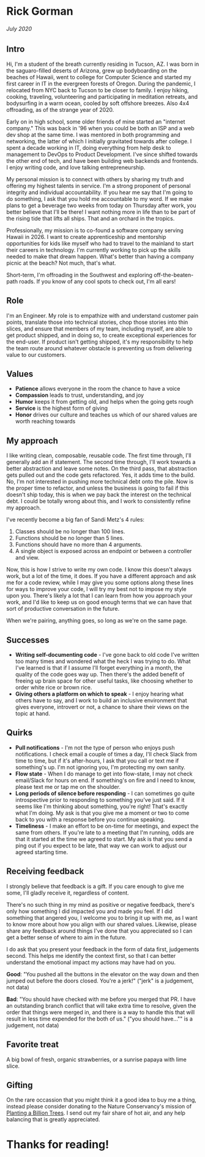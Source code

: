 # Rick Gorman

###### July 2020

## Intro

Hi, I'm a student of the breath currently residing in Tucson, AZ. I was born in the saguaro-filled deserts of Arizona, grew up bodyboarding on the beaches of Hawaii, went to college for Computer Science and started my first career in IT in the evergreen forests of Oregon. During the pandemic, I relocated from NYC back to Tucson to be closer to family. I enjoy hiking, cooking, traveling, volunteering and participating in meditation retreats, and bodysurfing in a warm ocean, cooled by soft offshore breezes. Also 4x4 offroading, as of the strange year of 2020.

Early on in high school, some older friends of mine started an "internet company." This was back in '96 when you could be both an ISP and a web dev shop at the same time. I was mentored in both programming and networking, the latter of which I initially gravitated towards after college. I spent a decade working in IT, doing everything from help desk to management to DevOps to Product Development. I've since shifted towards the other end of tech, and have been building web backends and frontends. I enjoy writing code, and love talking entrepreneurship.

My personal mission is to connect with others by sharing my truth and offering my highest talents in service. I'm a strong proponent of personal integrity and individual accountability.  If you hear me say that I'm going to do something, I ask that you hold me accountable to my word. If we make plans to get a beverage two weeks from today on Thursday after work, you better believe that I'll be there! I want nothing more in life than to be part of the rising tide that lifts all ships. That and an orchard in the tropics.

Professionally, my mission is to co-found a software company serving Hawaii in 2026. I want to create apprenticeship and mentorship opportunities for kids like myself who had to travel to the mainland to start their careers in technology. I'm currently working to pick up the skills needed to make that dream happen. What's better than having a company picnic at the beach? Not much, that's what.

Short-term, I'm offroading in the Southwest and exploring off-the-beaten-path roads. If you know of any cool spots to check out, I'm all ears!

## Role

I'm an Engineer. My role is to empathize with and understand customer pain points, translate those into technical stories, chop those stories into thin slices, and ensure that members of my team, including myself, are able to get product shipped, and in doing so, to create exceptional experiences for the end-user. If product isn't getting shipped, it's my responsibility to help the team route around whatever obstacle is preventing us from delivering value to our customers.

## Values

- **Patience** allows everyone in the room the chance to have a voice
- **Compassion** leads to trust, understanding, and joy
- **Humor** keeps it from getting old, and helps when the going gets rough
- **Service** is the highest form of giving
- **Honor** drives our culture and teaches us which of our shared values are worth reaching towards

## My approach

I like writing clean, composable, reusable code. The first time through, I'll generally add an if statement. The second time through, I'll work towards a better abstraction and leave some notes. On the third pass, that abstraction gets pulled out and the code gets refactored. Yes, it adds time to the build. No, I'm not interested in pushing more technical debt onto the pile. Now is the proper time to refactor, and unless the business is going to fail if this doesn't ship today, this is when we pay back the interest on the technical debt. I could be totally wrong about this, and I work to consistently refine my approach.

I've recently become a big fan of Sandi Metz's 4 rules:

1. Classes should be no longer than 100 lines.
2. Functions should be no longer than 5 lines.
3. Functions should have no more than 4 arguments.
4. A single object is exposed across an endpoint or between a controller and view.

Now, this is how I strive to write my own code. I know this doesn't always work, but a lot of the time, it does. If you have a different approach and ask me for a code review, while I may give you some options along these lines for ways to improve your code, I will try my best not to impose my style upon you. There's likely a lot that I can learn from how you approach your work, and I'd like to keep us on good enough terms that we can have that sort of productive conversation in the future.

When we're pairing, anything goes, so long as we're on the same page.

## Successes

- **Writing self-documenting code** - I've gone back to old code I've written too many times and wondered what the heck I was trying to do. What I've learned is that if I assume I'll forget everything in a month, the quality of the code goes way up. Then there's the added benefit of freeing up brain space for other useful tasks, like choosing whether to order white rice or brown rice.
- **Giving others a platform on which to speak** - I enjoy hearing what others have to say, and I work to build an inclusive environment that gives everyone, introvert or not, a chance to share their views on the topic at hand.

## Quirks

- **Pull notifications** - I'm not the type of person who enjoys push notifications. I check email a couple of times a day, I'll check Slack from time to time, but if it's after-hours, I ask that you call or text me if something's up. I'm not ignoring you, I'm protecting my own sanity.
- **Flow state** - When I do manage to get into flow-state, I may not check email/Slack for hours on end. If something's on fire and I need to know, please text me or tap me on the shoulder.
- **Long periods of silence before responding** - I can sometimes go quite introspective prior to responding to something you've just said. If it seems like I'm thinking about something, you're right! That's exactly what I'm doing. My ask is that you give me a moment or two to come back to you with a response before you continue speaking.
- **Timeliness** - I make an effort to be on-time for meetings, and expect the same from others. If you're late to a meeting that I'm running, odds are that it started at the time we agreed to start. My ask is that you send a ping out if you expect to be late, that way we can work to adjust our agreed starting time.

## Receiving feedback

I strongly believe that feedback is a gift. If you care enough to give me some, I'll gladly receive it, regardless of content.

There's no such thing in my mind as positive or negative feedback, there's only how something I did impacted you and made you feel. If I did something that angered you, I welcome you to bring it up with me, as I want to know more about how you align with our shared values. Likewise, please share any feedback around things I've done that you appreciated so I can get a better sense of where to aim in the future. 

I do ask that you present your feedback in the form of data first, judgements second. This helps me identify the context first, so that I can better understand the emotional impact my actions may have had on you.

**Good**: "You pushed all the buttons in the elevator on the way down and then jumped out before the doors closed. You're a jerk!" ("jerk" is a judgement, not data)

**Bad**: "You should have checked with me before you merged that PR. I have an outstanding branch conflict that will take extra time to resolve, given the order that things were merged in, and there is a way to handle this that will result in less time expended for the both of us." ("you should have..."" is a judgement, not data)

## Favorite treat

A big bowl of fresh, organic strawberries, or a sunrise papaya with lime slice.

## Gifting

On the rare occassion that you might think it a good idea to buy me a thing, instead please consider donating to the Nature Conservancy's mission of [Planting a Billion Trees](https://www.nature.org/en-us/get-involved/how-to-help/plant-a-billion/). I send out my fair share of hot air, and any help balancing that is greatly appreciated.

# Thanks for reading!
